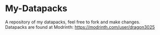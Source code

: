 # My-Datapacks
A repository of my datapacks, feel free to fork and make changes.
Datapacks are found at Modrinth: https://modrinth.com/user/dragon3025
